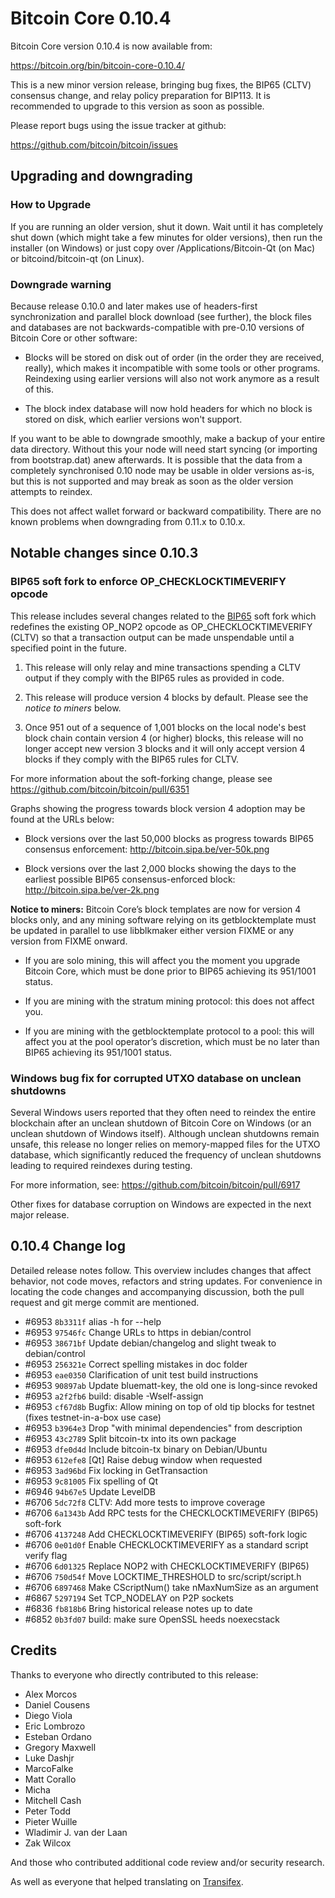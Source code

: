 Bitcoin Core 0.10.4
===================

Bitcoin Core version 0.10.4 is now available from:

  <https://bitcoin.org/bin/bitcoin-core-0.10.4/>

This is a new minor version release, bringing bug fixes, the BIP65
(CLTV) consensus change, and relay policy preparation for BIP113. It is
recommended to upgrade to this version as soon as possible.

Please report bugs using the issue tracker at github:

  <https://github.com/bitcoin/bitcoin/issues>

Upgrading and downgrading
-------------------------

### How to Upgrade

If you are running an older version, shut it down. Wait until it has completely
shut down (which might take a few minutes for older versions), then run the
installer (on Windows) or just copy over /Applications/Bitcoin-Qt (on Mac) or
bitcoind/bitcoin-qt (on Linux).

### Downgrade warning

Because release 0.10.0 and later makes use of headers-first synchronization and
parallel block download (see further), the block files and databases are not
backwards-compatible with pre-0.10 versions of Bitcoin Core or other software:

* Blocks will be stored on disk out of order (in the order they are
received, really), which makes it incompatible with some tools or
other programs. Reindexing using earlier versions will also not work
anymore as a result of this.

* The block index database will now hold headers for which no block is
stored on disk, which earlier versions won't support.

If you want to be able to downgrade smoothly, make a backup of your entire data
directory. Without this your node will need start syncing (or importing from
bootstrap.dat) anew afterwards. It is possible that the data from a completely
synchronised 0.10 node may be usable in older versions as-is, but this is not
supported and may break as soon as the older version attempts to reindex.

This does not affect wallet forward or backward compatibility. There are no
known problems when downgrading from 0.11.x to 0.10.x.

Notable changes since 0.10.3
----------------------------

### BIP65 soft fork to enforce OP_CHECKLOCKTIMEVERIFY opcode

This release includes several changes related to the [BIP65][] soft fork
which redefines the existing OP_NOP2 opcode as OP_CHECKLOCKTIMEVERIFY
(CLTV) so that a transaction output can be made unspendable until a
specified point in the future.

1. This release will only relay and mine transactions spending a CLTV
   output if they comply with the BIP65 rules as provided in code.

2. This release will produce version 4 blocks by default. Please see the
   *notice to miners* below.

3. Once 951 out of a sequence of 1,001 blocks on the local node's best block
   chain contain version 4 (or higher) blocks, this release will no
   longer accept new version 3 blocks and it will only accept version 4
   blocks if they comply with the BIP65 rules for CLTV.

For more information about the soft-forking change, please see
<https://github.com/bitcoin/bitcoin/pull/6351>

Graphs showing the progress towards block version 4 adoption may be
found at the URLs below:

- Block versions over the last 50,000 blocks as progress towards BIP65
  consensus enforcement: <http://bitcoin.sipa.be/ver-50k.png>

- Block versions over the last 2,000 blocks showing the days to the
  earliest possible BIP65 consensus-enforced block: <http://bitcoin.sipa.be/ver-2k.png>

**Notice to miners:** Bitcoin Core’s block templates are now for
version 4 blocks only, and any mining software relying on its
getblocktemplate must be updated in parallel to use libblkmaker either
version FIXME or any version from FIXME onward.

- If you are solo mining, this will affect you the moment you upgrade
  Bitcoin Core, which must be done prior to BIP65 achieving its 951/1001
  status.

- If you are mining with the stratum mining protocol: this does not
  affect you.

- If you are mining with the getblocktemplate protocol to a pool: this
  will affect you at the pool operator’s discretion, which must be no
  later than BIP65 achieving its 951/1001 status.

[BIP65]: https://github.com/bitcoin/bips/blob/master/bip-0065.mediawiki

### Windows bug fix for corrupted UTXO database on unclean shutdowns

Several Windows users reported that they often need to reindex the
entire blockchain after an unclean shutdown of Bitcoin Core on Windows
(or an unclean shutdown of Windows itself). Although unclean shutdowns
remain unsafe, this release no longer relies on memory-mapped files for
the UTXO database, which significantly reduced the frequency of unclean
shutdowns leading to required reindexes during testing.

For more information, see: <https://github.com/bitcoin/bitcoin/pull/6917>

Other fixes for database corruption on Windows are expected in the
next major release.

0.10.4 Change log
-----------------

Detailed release notes follow. This overview includes changes that affect
behavior, not code moves, refactors and string updates. For convenience in locating
the code changes and accompanying discussion, both the pull request and
git merge commit are mentioned.

- \#6953 `8b3311f` alias -h for --help
- \#6953 `97546fc` Change URLs to https in debian/control
- \#6953 `38671bf` Update debian/changelog and slight tweak to debian/control
- \#6953 `256321e` Correct spelling mistakes in doc folder
- \#6953 `eae0350` Clarification of unit test build instructions
- \#6953 `90897ab` Update bluematt-key, the old one is long-since revoked
- \#6953 `a2f2fb6` build: disable -Wself-assign
- \#6953 `cf67d8b` Bugfix: Allow mining on top of old tip blocks for testnet (fixes testnet-in-a-box use case)
- \#6953 `b3964e3` Drop "with minimal dependencies" from description
- \#6953 `43c2789` Split bitcoin-tx into its own package
- \#6953 `dfe0d4d` Include bitcoin-tx binary on Debian/Ubuntu
- \#6953 `612efe8` [Qt] Raise debug window when requested
- \#6953 `3ad96bd` Fix locking in GetTransaction
- \#6953 `9c81005` Fix spelling of Qt
- \#6946 `94b67e5` Update LevelDB
- \#6706 `5dc72f8` CLTV: Add more tests to improve coverage
- \#6706 `6a1343b` Add RPC tests for the CHECKLOCKTIMEVERIFY (BIP65) soft-fork
- \#6706 `4137248` Add CHECKLOCKTIMEVERIFY (BIP65) soft-fork logic
- \#6706 `0e01d0f` Enable CHECKLOCKTIMEVERIFY as a standard script verify flag
- \#6706 `6d01325` Replace NOP2 with CHECKLOCKTIMEVERIFY (BIP65)
- \#6706 `750d54f` Move LOCKTIME_THRESHOLD to src/script/script.h
- \#6706 `6897468` Make CScriptNum() take nMaxNumSize as an argument
- \#6867 `5297194` Set TCP_NODELAY on P2P sockets
- \#6836 `fb818b6` Bring historical release notes up to date
- \#6852 `0b3fd07` build: make sure OpenSSL heeds noexecstack

Credits
-------

Thanks to everyone who directly contributed to this release:

- Alex Morcos
- Daniel Cousens
- Diego Viola
- Eric Lombrozo
- Esteban Ordano
- Gregory Maxwell
- Luke Dashjr
- MarcoFalke
- Matt Corallo
- Micha
- Mitchell Cash
- Peter Todd
- Pieter Wuille
- Wladimir J. van der Laan
- Zak Wilcox

And those who contributed additional code review and/or security research.

As well as everyone that helped translating on [Transifex](https://www.transifex.com/projects/p/bitcoin/).
